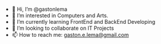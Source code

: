 - 👋 Hi, I’m @gastonlema
- 👀 I’m interested in Computers and Arts.
- 🌱 I’m currently learning FrontEnd and BackEnd Developing
- 💞️ I’m looking to collaborate on IT Projects
- 📫 How to reach me: gaston.e.lema@gmail.com
